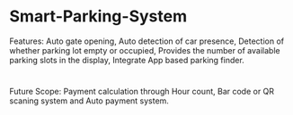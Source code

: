 # Smart-Parking-System

Features:
 Auto gate opening,
 Auto detection of car presence,
 Detection of whether parking lot empty or occupied,
 Provides the number of available parking slots in the display,
 Integrate App based parking finder.
 
 #
 Future Scope: Payment calculation through Hour count, Bar code or QR scaning system and Auto payment system.
 
 
